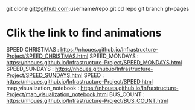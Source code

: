 git clone git@github.com:username/repo.git
cd repo
git branch gh-pages
# Clik the link to find animations 
SPEED CHRISTMAS  :  https://nhoues.github.io/Infrastructure-Project/SPEED_CHRISTMAS.html
SPEED_MONDAYS :  https://nhoues.github.io/Infrastructure-Project/SPEED_MONDAYS.html
SPEED_SUNDAYS :  https://nhoues.github.io/Infrastructure-Project/SPEED_SUNDAYS.html
SPEED :  https://nhoues.github.io/Infrastructure-Project/SPEED.html
map_visualization_notebook :  https://nhoues.github.io/Infrastructure-Project/map_visualization_notebook.html
BUS_COUNT :  https://nhoues.github.io/Infrastructure-Project/BUS_COUNT.html

